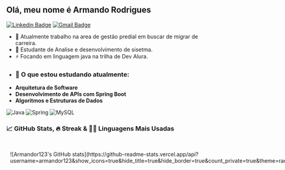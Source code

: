 ## Olá, meu nome é Armando Rodrigues

[![Linkedin Badge](https://img.shields.io/badge/Armando%20da%20Rodrigues-blue?style=flat&logo=Linkedin&logoColor=white&link=https://www.linkedin.com/in/armando-almeida-4831701bb/)](https://www.linkedin.com/in/armando-almeida-4831701bb/)
[![Gmail Badge](https://img.shields.io/badge/-armando.r123%40gmail.com-c14438?style=flat&logo=Gmail&logoColor=white&link=mailto:armando.r123@gmail.com)](mailto:armando.r123@gmail.com)



- 🔭 Atualmente trabalho na area de gestão predial em buscar de migrar de carreira. 
- 🌱  Estudante de Analise e desenvolvimento de sisetma.
- ⚡ Focando em linguagem java na trilha de Dev Alura.
- ### 📖 O que estou estudando atualmente:
- **Arquitetura de Software**
- **Desenvolvimento de APIs com Spring Boot**
- **Algoritmos e Estruturas de Dados**

![Java](https://img.shields.io/badge/-Java-orange?style=flat&logo=Java&logoColor=white) 
![Spring](https://img.shields.io/badge/-Spring-green?style=flat&logo=spring&logoColor=white) 
![MySQL](https://img.shields.io/badge/-MySQL-blue?style=flat&logo=mysql&logoColor=white) 

### 📈 GitHub Stats, 🔥 Streak & 🧑‍💻 Linguagens Mais Usadas

<div style="display: flex; justify-content: space-between; align-items: center;">
  <!-- GitHub Stats -->
  <div style="flex: 1; padding: 10px;">
    ![Armandor123's GitHub stats](https://github-readme-stats.vercel.app/api?username=armandor123&show_icons=true&hide_title=true&hide_border=true&count_private=true&theme=radical&hide=prs)
  </div>
  <!-- GitHub Streak -->
  <div style="flex: 1; padding: 10px;">
    ![Armandor123's GitHub Streak](https://github-readme-streak-stats.herokuapp.com/?user=armandor123&theme=radical)
  </div>
  <!-- Top Languages -->
  <div style="flex: 1; padding: 10px;">
    ![Armandor123's Most Used Languages](https://github-readme-stats.vercel.app/api/top-langs/?username=armandor123&layout=compact&theme=radical)
  </div>
</div>
